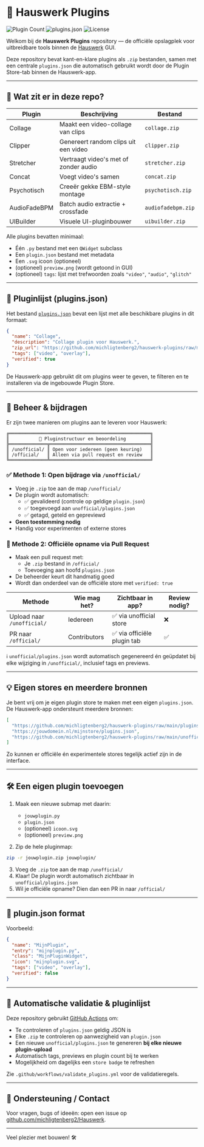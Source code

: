 # 🧹 Hauswerk Plugins

![Plugin Count](https://img.shields.io/badge/plugins-7-blue)
![plugins.json](https://img.shields.io/badge/store-up--to--date-brightgreen)
![License](https://img.shields.io/github/license/michligtenberg2/Hauswerk_Plugins)

Welkom bij de **Hauswerk Plugins** repository — de officiële opslagplek voor uitbreidbare tools binnen de [Hauswerk](https://github.com/michligtenberg2/Hauswerk) GUI.

Deze repository bevat kant-en-klare plugins als `.zip` bestanden, samen met een centrale `plugins.json` die automatisch gebruikt wordt door de Plugin Store-tab binnen de Hauswerk-app.

---

## 📆 Wat zit er in deze repo?

| Plugin          | Beschrijving                             | Bestand        |
|-----------------|------------------------------------------|----------------|
| Collage         | Maakt een video-collage van clips        | `collage.zip`  |
| Clipper         | Genereert random clips uit een video     | `clipper.zip`  |
| Stretcher       | Vertraagt video's met of zonder audio    | `stretcher.zip`|
| Concat          | Voegt video's samen                      | `concat.zip`   |
| Psychotisch     | Creeër gekke EBM-style montage           | `psychotisch.zip` |
| AudioFadeBPM    | Batch audio extractie + crossfade        | `audiofadebpm.zip` |
| UIBuilder       | Visuele UI-pluginbouwer                  | `uibuilder.zip` |

Alle plugins bevatten minimaal:
- Één `.py` bestand met een `QWidget` subclass
- Een `plugin.json` bestand met metadata
- Een `.svg` icoon (optioneel)
- (optioneel) `preview.png` (wordt getoond in GUI)
- (optioneel) `tags`: lijst met trefwoorden zoals `"video"`, `"audio"`, `"glitch"`

---

## 🔗 Pluginlijst (plugins.json)

Het bestand [`plugins.json`](./plugins.json) bevat een lijst met alle beschikbare plugins in dit formaat:

```json
{
  "name": "Collage",
  "description": "Collage plugin voor Hauswerk.",
  "zip_url": "https://github.com/michligtenberg2/hauswerk-plugins/raw/main/collage.zip",
  "tags": ["video", "overlay"],
  "verified": true
}
```

De Hauswerk-app gebruikt dit om plugins weer te geven, te filteren en te installeren via de ingebouwde Plugin Store.

---

## 🚧 Beheer & bijdragen

Er zijn twee manieren om plugins aan te leveren voor Hauswerk:

```
╔════════════════════════════════════════════════════╗
║           📂 Pluginstructuur en beoordeling         ║
╠══════════════╦═════════════════════════════════════╣
║ /unofficial/ ║ Open voor iedereen (geen keuring)   ║
║ /official/   ║ Alleen via pull request en review   ║
╚══════════════╩═════════════════════════════════════╝
```

### ✅ Methode 1: Open bijdrage via `/unofficial/`
- Voeg je `.zip` toe aan de map `/unofficial/`
- De plugin wordt automatisch:
  - ✅ gevalideerd (controle op geldige `plugin.json`)
  - ✅ toegevoegd aan `unofficial/plugins.json`
  - ✅ getagd, geteld en gepreviewd
- **Geen toestemming nodig**
- Handig voor experimenten of externe stores

### 🔐 Methode 2: Officiële opname via Pull Request
- Maak een pull request met:
  - Je `.zip` bestand in `/official/`
  - Toevoeging aan hoofd `plugins.json`
- De beheerder keurt dit handmatig goed
- Wordt dan onderdeel van de officiële store met `verified: true`

| Methode                      | Wie mag het? | Zichtbaar in app?         | Review nodig? |
|-----------------------------|--------------|----------------------------|----------------|
| Upload naar `/unofficial/` | Iedereen     | ✅ via unofficial store     | ❌             |
| PR naar `/official/`       | Contributors | ✅ via officiële plugin tab | ✅             |

ℹ️ `unofficial/plugins.json` wordt automatisch gegenereerd én geüpdatet bij elke wijziging in `/unofficial/`, inclusief tags en previews.

---

## 💡 Eigen stores en meerdere bronnen

Je bent vrij om je eigen plugin store te maken met een eigen `plugins.json`. De Hauswerk-app ondersteunt meerdere bronnen:

```json
[
  "https://github.com/michligtenberg2/hauswerk-plugins/raw/main/plugins.json",
  "https://jouwdomein.nl/mijnstore/plugins.json",
  "https://github.com/michligtenberg2/hauswerk-plugins/raw/main/unofficial/plugins.json"
]
```

Zo kunnen er officiële én experimentele stores tegelijk actief zijn in de interface.

---

## 🛠️ Een eigen plugin toevoegen

1. Maak een nieuwe submap met daarin:
   - `jouwplugin.py`
   - `plugin.json`
   - (optioneel) `icoon.svg`
   - (optioneel) `preview.png`

2. Zip de hele pluginmap:
```bash
zip -r jouwplugin.zip jouwplugin/
```

3. Voeg de `.zip` toe aan de map `/unofficial/`
4. Klaar! De plugin wordt automatisch zichtbaar in `unofficial/plugins.json`
5. Wil je officiële opname? Dien dan een PR in naar `/official/`

---

## 🧹 plugin.json format
Voorbeeld:
```json
{
  "name": "MijnPlugin",
  "entry": "mijnplugin.py",
  "class": "MijnPluginWidget",
  "icon": "mijnplugin.svg",
  "tags": ["video", "overlay"],
  "verified": false
}
```

---

## 🔄 Automatische validatie & pluginlijst

Deze repository gebruikt [GitHub Actions](https://github.com/features/actions) om:
- Te controleren of `plugins.json` geldig JSON is
- Elke `.zip` te controleren op aanwezigheid van `plugin.json`
- Een nieuwe `unofficial/plugins.json` te genereren **bij elke nieuwe plugin-upload**
- Automatisch tags, previews en plugin count bij te werken
- Mogelijkheid om dagelijks een `store badge` te refreshen

Zie `.github/workflows/validate_plugins.yml` voor de validatieregels.

---

## 📢 Ondersteuning / Contact
Voor vragen, bugs of ideeën: open een issue op [github.com/michligtenberg2/Hauswerk](https://github.com/michligtenberg2/Hauswerk).

---

Veel plezier met bouwen! 🛠️

